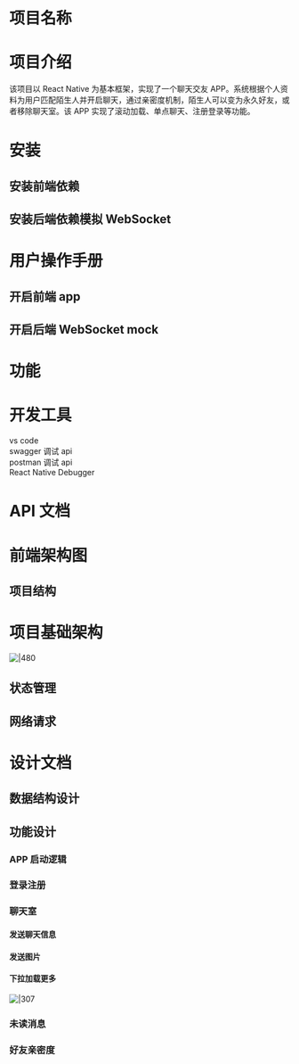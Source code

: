 # 项目名称

# 项目介绍

该项目以 React Native 为基本框架，实现了一个聊天交友 APP。系统根据个人资料为用户匹配陌生人并开启聊天，通过亲密度机制，陌生人可以变为永久好友，或者移除聊天室。该 APP 实现了滚动加载、单点聊天、注册登录等功能。

# 安装

## 安装前端依赖

## 安装后端依赖模拟 WebSocket

# 用户操作手册

## 开启前端 app

## 开启后端 WebSocket mock

# 功能

# 开发工具

vs code  
swagger 调试 api  
postman 调试 api  
React Native Debugger

# API 文档

# 前端架构图

## 项目结构

# 项目基础架构
![|480](photos/Pasted%20image%2020230706220240.png)

## 状态管理

## 网络请求

# 设计文档

## 数据结构设计

## 功能设计

### APP 启动逻辑

### 登录注册

### 聊天室

#### 发送聊天信息

#### 发送图片

#### 下拉加载更多
![|307](photos/CleanShot%202023-07-06%20at%2017.26.05.gif)


### 未读消息

### 好友亲密度
